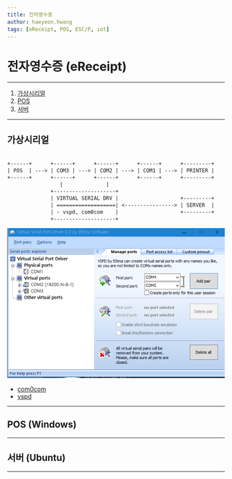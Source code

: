 ```yaml
---
title: 전자영수증 
author: haeyeon.hwang
tags: [eReceipt, POS, ESC/P, iot]
---
```


# 전자영수증 (eReceipt)
---
1. [가상시리얼](#가상시리얼)
2. [POS](#pos-windows) 
3. [서버](#서버-ubuntu)

---

## 가상시리얼

~~~console

+------+      +------+      +------+      +------+      +---------+   
| POS  | ---> | COM3 | ---> | COM2 | ---> | COM1 | ---> | PRINTER |
+------+      +------+      +------+      +------+      +---------+
                 |              |
              +--------------------+
              | VIRTUAL SERIAL DRV |                    +---------+
              | ===================| <----------------> | SERVER  | 
              | - vspd, com0com    |                    +---------+
              +--------------------+

~~~

![](images/vspd.png)

- [com0com](http://com0com.sourceforge.net/)
- [vspd](https://www.eltima.com/vspd-post-download.html)

---

## POS (Windows)

---

## 서버 (Ubuntu)

---